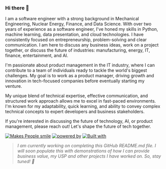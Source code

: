 ### Hi there 👋

I am a software engineer with a strong background in Mechanical Engineering, Nuclear Energy, Finance, and Data Science. With over two years of experience as a software engineer, I've honed my skills in Python, machine learning, data presentation, and cloud technologies. I have consistently focused on entrepreneurship, problem-solving and clear communication. I am here to discuss any business ideas, work on a project together, or discuss the future of industries: manufacturing, energy, IT, finance, entertainment, and AI.

I'm passionate about product management in the IT industry, where I can contribute to a team of individuals ready to tackle the world's biggest challenges. My goal is to work as a product manager, driving growth and innovation in tech-focused companies before eventually starting my venture.

My unique blend of technical expertise, effective communication, and structured work approach allows me to excel in fast-paced environments. I'm known for my adaptability, quick learning, and ability to convey complex technical concepts to expert developers and business stakeholders.

If you're interested in discussing the future of technology, AI, or product management, please reach out! Let's shape the future of tech together.

<!--
**radroid/radroid** is a ✨ _special_ ✨ repository because its `README.md` (this file) appears on your GitHub profile.

Here are some ideas to get you started:

- 🔭 I’m currently working on ...
- 🌱 I’m currently learning ...
- 👯 I’m looking to collaborate on ...
- 🤔 I’m looking for help with ...
- 💬 Ask me about ...
- 📫 How to reach me: ...
- 😄 Pronouns: ...
- ⚡ Fun fact: ...
-->
[![Makes People smile](https://forthebadge.com/images/badges/makes-people-smile.svg)](https://forthebadge.com)
[![powered by](https://forthebadge.com/images/badges/powered-by-water.svg)](https://forthebadge.com)
[![Built with](https://forthebadge.com/images/badges/built-with-love.svg)](https://forthebadge.com) 

> *I am currently working on completing this GitHub README.md file. I will soon populate this with demonstrations of how I can provide business value, my USP and other projects I have worked on. So, stay tuned! :bookmark:*

